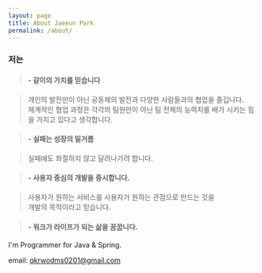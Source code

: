 ```yaml
---
layout: page
title: About Jaeeun Park
permalink: /about/
---
```


### 저는

> #### - 같이의 가치를 믿습니다<br>

> 개인의 발전만이 아닌 공동체의 발전과 다양한 사람들과의 협업을 즐깁니다.<br>
> 체계적인 협업 과정은 각각의 팀원만이 아닌 팀 전체의 능력치를 배가 시키는 힘을 가지고 있다고 생각합니다.<br>

> #### - 실패는 성장의 밑거름<br>

> 실패에도 좌절하지 않고 달려나가려 합니다.

> #### - 사용자 중심의 개발을 중시합니다.<br>

> 사용자가 원하는 서비스를 사용자가 원하는 관점으로 만드는 것을<br>
> 개발의 목적이라고 믿습니다.<br>

> #### - 워크가 라이프가 되는 삶을 꿈꿉니다.<br>

I'm Programmer for Java & Spring.

email: qkrwodms0201@gmail.com
